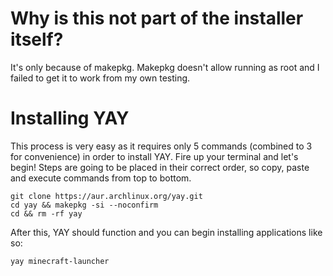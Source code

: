 # Why is this not part of the installer itself?
It's only because of makepkg. Makepkg doesn't allow running as root and I failed to get it to work from my own testing.

# Installing YAY
This process is very easy as it requires only 5 commands (combined to 3 for convenience) in order to install YAY. Fire up your terminal and let's begin! Steps are going to be placed in their correct order, so copy, paste and execute commands from top to bottom.

    git clone https://aur.archlinux.org/yay.git
    cd yay && makepkg -si --noconfirm
    cd && rm -rf yay

After this, YAY should function and you can begin installing applications like so:

    yay minecraft-launcher
